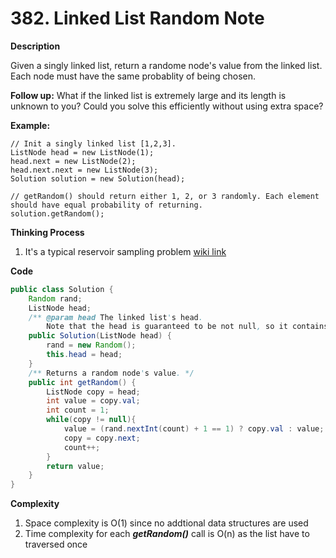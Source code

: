 # 382. Linked List Random Note

**Description**

Given a singly linked list, return a randome node's value from the linked list. Each node must have the same probablity of being chosen. 

**Follow up:**
What if the linked list is extremely large and its length is unknown to you? Could you solve this efficiently without using extra space?

**Example:**

```
// Init a singly linked list [1,2,3].
ListNode head = new ListNode(1);
head.next = new ListNode(2);
head.next.next = new ListNode(3);
Solution solution = new Solution(head);

// getRandom() should return either 1, 2, or 3 randomly. Each element should have equal probability of returning.
solution.getRandom();
```

**Thinking Process**

1. It's a typical reservoir sampling problem [wiki link](https://en.wikipedia.org/wiki/Reservoir_sampling)

**Code**

```java
public class Solution {
    Random rand;
    ListNode head;
    /** @param head The linked list's head.
        Note that the head is guaranteed to be not null, so it contains at least one node. */
    public Solution(ListNode head) {
        rand = new Random();
        this.head = head;
    }
    /** Returns a random node's value. */
    public int getRandom() {
        ListNode copy = head;
        int value = copy.val;
        int count = 1;
        while(copy != null){
            value = (rand.nextInt(count) + 1 == 1) ? copy.val : value;
            copy = copy.next;
            count++;
        }
        return value;
    }
}
```
**Complexity**

1. Space complexity is O(1) since no addtional data structures are used
2. Time complexity for each ***getRandom()*** call is O(n) as the list have to traversed once